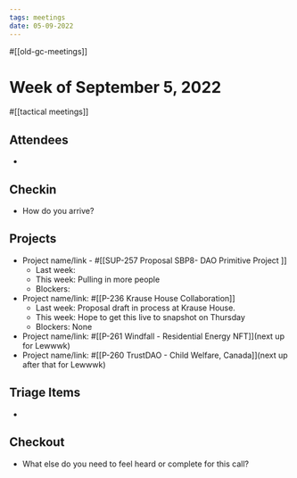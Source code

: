 ```yaml
---
tags: meetings
date: 05-09-2022
---
```

#[[old-gc-meetings]] 
# Week of September 5, 2022
#[[tactical meetings]] 
## Attendees
- 

## Checkin
- How do you arrive?

## Projects
- Project name/link - #[[SUP-257 Proposal SBP8- DAO Primitive Project
]] 
	- Last week: 
	- This week: Pulling in more people
	- Blockers:
- Project name/link: #[[P-236 Krause House Collaboration]] 
	- Last week: Proposal draft in process at Krause House.
	- This week: Hope to get this live to snapshot on Thursday
	- Blockers: None
- Project name/link: #[[P-261 Windfall - Residential Energy NFT]](next up for Lewwwk)
- Project name/link: #[[P-260 TrustDAO - Child Welfare, Canada]](next up after that for Lewwwk)  

## Triage Items
- 

## Checkout
- What else do you need to feel heard or complete for this call?
